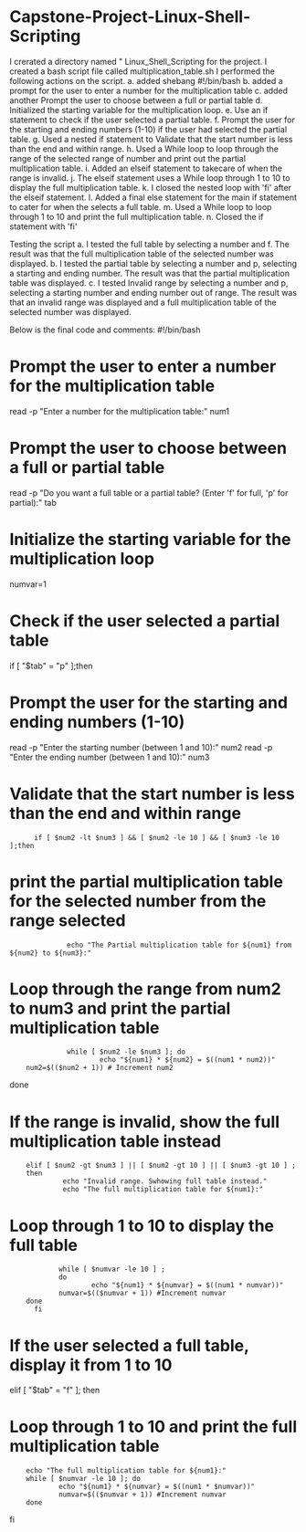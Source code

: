 # Capstone-Project-Linux-Shell-Scripting
I crerated a directory named " Linux_Shell_Scripting for the project.
I created a bash script file called multiplication_table.sh
I performed the following actions on the script.
a. added shebang #!/bin/bash
b. added a prompt for the user to enter a number for the multiplication table
c. added another Prompt the user to choose between a full or partial table
d. Initialized the starting variable for the multiplication loop.
e. Use an if statement to check if the user selected a partial table.
f. Prompt the user for the starting and ending numbers (1-10) if the user had selected the partial table.
g. Used a nested if statement to Validate that the start number is less than the end and within range.
h. Used a While loop to loop through the range of the selected range of number and print out the partial multiplication table.
i. Added an elseif statement to takecare of when the range is invalid.
j. The elseif statement uses a While loop through 1 to 10 to display the full multiplication table.
k. I closed the nested loop with 'fi' after the elseif statement.
l. Added a final else statement for the main if statement to cater for when the selects a full table.
m. Used a While loop to loop through 1 to 10 and print the full multiplication table.
n. Closed the if statement with 'fi'

Testing the script
a. I tested the full table by selecting a number and f. The result was that the full multiplication table of the selected number was displayed.
b. I tested the partial table by selecting a number and p, selecting a starting and ending number. The result was that the partial multiplication table was displayed.
c. I tested Invalid range by selecting a number and p, selecting a starting number and ending number out of range. The result was that an invalid range was displayed and a full multiplication table of the selected number was displayed.

Below is the final code and comments:
#!/bin/bash

# Prompt the user to enter a number for the multiplication table
read -p "Enter a number for the multiplication table:" num1

# Prompt the user to choose between a full or partial table
read -p "Do you want a full table or a partial table? (Enter 'f' for full, 'p' for partial):" tab

# Initialize the starting variable for the multiplication loop
numvar=1

# Check if the user selected a partial table
if [ "$tab" = "p" ];then
# Prompt the user for the starting and ending numbers (1-10)
read -p "Enter the starting number (between 1 and 10):" num2
read -p "Enter the ending number (between 1 and 10):" num3

# Validate that the start number is less than the end and within range
          if [ $num2 -lt $num3 ] && [ $num2 -le 10 ] && [ $num3 -le 10 ];then
# print the partial multiplication table for the selected number from the range selected
                  echo "The Partial multiplication table for ${num1} from ${num2} to ${num3}:"
# Loop through the range from num2 to num3 and print the partial multiplication table
                  while [ $num2 -le $num3 ]; do
                          echo "${num1} * ${num2} = $((num1 * num2))"
        num2=$(($num2 + 1)) # Increment num2
done


# If the range is invalid, show the full multiplication table instead
        elif [ $num2 -gt $num3 ] || [ $num2 -gt 10 ] || [ $num3 -gt 10 ] ;
        then
                 echo "Invalid range. Swhowing full table instead."
                 echo "The full multiplication table for ${num1}:"

# Loop through 1 to 10 to display the full table
                while [ $numvar -le 10 ] ;
                do
                        echo "${num1} * ${numvar} = $((num1 * numvar))"
                numvar=$(($numvar + 1)) #Increment numvar
        done
          fi

# If the user selected a full table, display it from 1 to 10
elif [ "$tab" = "f" ]; then
# Loop through 1 to 10 and print the full multiplication table
        echo "The full multiplication table for ${num1}:"
        while [ $numvar -le 10 ]; do
                echo "${num1} * ${numvar} = $((num1 * $numvar))"
                numvar=$(($numvar + 1)) #Increment numvar
        done
fi
